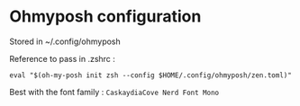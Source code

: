 # Ohmyposh configuration

Stored in ~/.config/ohmyposh

Reference to pass in .zshrc :
```
eval "$(oh-my-posh init zsh --config $HOME/.config/ohmyposh/zen.toml)"
```

Best with the font family : `CaskaydiaCove Nerd Font Mono`
